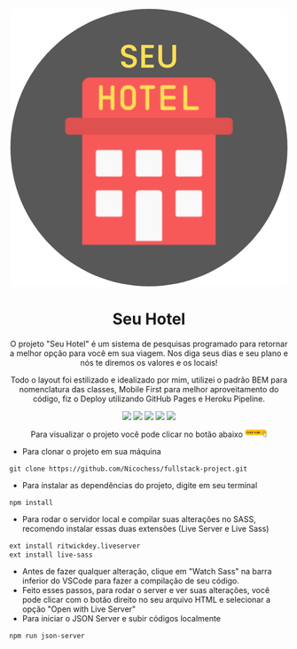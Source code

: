 <p align="center" width="160px"><img src="./images/project-icon.png"></p>

<h1 align="center">Seu Hotel</h1>

<p align="center">O projeto "Seu Hotel" é um sistema de pesquisas programado para retornar a melhor opção para você em sua viagem. Nos diga seus dias e seu plano e nós te diremos os valores e os locais!</p>

<p align="center">Todo o layout foi estilizado e idealizado por mim, utilizei o padrão BEM para nomenclatura das classes, Mobile First para melhor aproveitamento do código, fiz o Deploy utilizando GitHub Pages e Heroku Pipeline.</p>

<p align="center">
    <img src="https://img.shields.io/badge/HTML5-E34F26?style=for-the-badge&logo=html5&logoColor=white">
    <img src='https://img.shields.io/badge/Sass-CC6699?style=for-the-badge&logo=sass&logoColor=white'>
    <img src='https://img.shields.io/badge/CSS3-1572B6?style=for-the-badge&logo=css3&logoColor=white'>
    <img src='https://img.shields.io/badge/JavaScript-323330?style=for-the-badge&logo=javascript&logoColor=F7DF1E'>
    <img src="https://img.shields.io/badge/Heroku-430098?style=for-the-badge&logo=heroku&logoColor=white">
</p>

<p align="center">Para visualizar o projeto você pode clicar no botão abaixo <a href="https://nicochess.github.io/fullstack-project/"><img src="./images/click-here.png" width="40px"></a></p>

- Para clonar o projeto em sua máquina
```
git clone https://github.com/Nicochess/fullstack-project.git
```

- Para instalar as dependências do projeto, digite em seu terminal
```
npm install
```

- Para rodar o servidor local e compilar suas alterações no SASS, recomendo instalar essas duas extensões (Live Server e Live Sass)

```
ext install ritwickdey.liveserver  
ext install live-sass
```

- Antes de fazer qualquer alteração, clique em "Watch Sass" na barra inferior do VSCode para fazer a compilação de seu código.
- Feito esses passos, para rodar o server e ver suas alterações, você pode clicar com o botão direito no seu arquivo HTML e selecionar a opção "Open with Live Server"
- Para iniciar o JSON Server e subir códigos localmente
```
npm run json-server
```